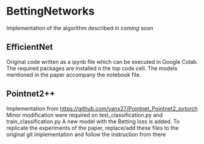 # BettingNetworks
Implementation of the algorithm described in *coming soon*

## EfficientNet
Original code written as a ipynb file which can be executed in Google Colab. The required packages are installed n the top code cell.
The models mentioned in the paper accompany the notebook file.

## Pointnet2++
Implementation from https://github.com/yanx27/Pointnet_Pointnet2_pytorch
Minor modification were required on test_classification.py and train_classification.py
A new model with the Betting loss is added.
To replicate the experiments of the paper, replace/add these files to the original git implementation and follow the instruction from there
